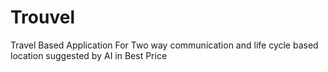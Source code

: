 # Trouvel
Travel Based Application For Two way communication and life cycle based location suggested by AI in Best Price
